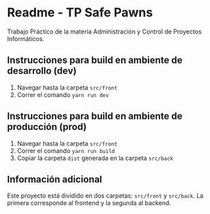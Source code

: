 # Readme - TP Safe Pawns

Trabajo Práctico de la materia Administración y Control de Proyectos Informáticos.

## Instrucciones para build en ambiente de desarrollo (dev)

1. Navegar hasta la carpeta `src/front`
2. Correr el comando `yarn run dev`

## Instrucciones para build en ambiente de producción (prod)

1. Navegar hasta la carpeta `src/front`
2. Correr el comando `yarn run build`
3. Copiar la carpeta `dist` generada en la carpeta `src/back`


## Información adicional

Este proyecto está dividido en dos carpetas: `src/front` y `src/back`. La primera corresponde al frontend y la segunda al backend. 
